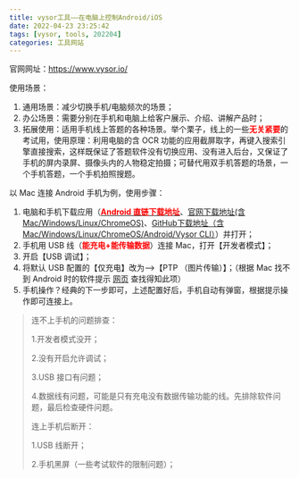 ```yaml
---
title: vysor工具——在电脑上控制Android/iOS
date: 2022-04-23 23:25:42
tags: [vysor, tools, 202204]
categories: 工具网站
---
```


官网网址：https://www.vysor.io/

使用场景：

1. 通用场景：减少切换手机/电脑频次的场景；
2. 办公场景：需要分别在手机和电脑上给客户展示、介绍、讲解产品时；
3. 拓展使用：适用手机线上答题的各种场景。举个栗子，线上的一些<span style="color:red;font-weight:bold;">无关紧要</span>的考试用，使用原理：利用电脑的含 OCR 功能的应用截屏取字，再键入搜索引擎直接搜索，这样既保证了答题软件没有切换应用、没有进入后台，又保证了手机的屏内录屏、摄像头内的人物稳定拍摄；可替代用双手机答题的场景，一个手机答题，一个手机拍照搜题。

<!-- more -->

以 Mac 连接 Android 手机为例，使用步骤：

1. 电脑和手机下载应用（[<span style="color:red;font-weight:bold;">Android 直链下载地址</span>](https://app.vysor.io/Vysor-release.apk)、[官网下载地址(含Mac/Windows/Linux/ChromeOS)](https://www.vysor.io/download/)、[GitHub下载地址（含Mac/Windows/Linux/ChromeOS/Android/Vysor CLI）](https://github.com/koush/vysor.io)）并打开；
2. 手机用 USB 线（<span style="color:red;font-weight:bold;">能充电+能传输数据</span>）连接 Mac，打开【开发者模式】；
3. 开启【USB 调试】；
4. 将默认 USB 配置的【仅充电】改为-->【PTP （图片传输）】；（根据 Mac 找不到 Android 时的软件提示 [网页](https://support.vysor.io/technical/notfound/) 查找得知此项）
5. 手机操作？经典的下一步即可，上述配置好后，手机自动有弹窗，根据提示操作即可连接上。

> 连不上手机的问题排查：
>
> 1.开发者模式没开；
>
> 2.没有开启允许调试；
>
> 3.USB 接口有问题；
>
> 4.数据线有问题，可能是只有充电没有数据传输功能的线。先排除软件问题，最后检查硬件问题。
>
> 连上手机后断开：
>
> 1.USB 线断开；
>
> 2.手机黑屏（一些考试软件的限制问题）；
